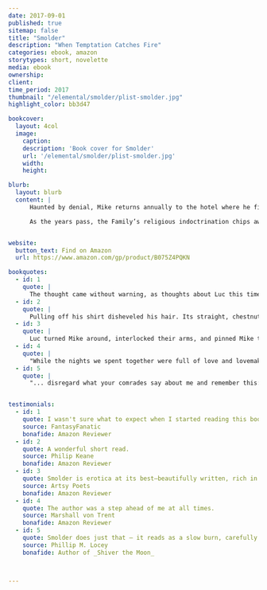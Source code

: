 ```yaml
---
date: 2017-09-01
published: true
sitemap: false
title: "Smolder"
description: "When Temptation Catches Fire"
categories: ebook, amazon
storytypes: short, novelette
media: ebook
ownership:
client: 
time_period: 2017
thumbnail: "/elemental/smolder/plist-smolder.jpg"
highlight_color: bb3d47

bookcover:
  layout: 4col
  image:
    caption: 
    description: 'Book cover for Smolder'
    url: '/elemental/smolder/plist-smolder.jpg'
    width: 
    height: 

blurb:
  layout: blurb
  content: |
      Haunted by denial, Mike returns annually to the hotel where he first connected with Luc, an enigmatic ex-member of the Family. Luc’s confident masculinity and tenderness sparks feelings in Mike that he’d never before indulged–falling in love became as inevitable as gravity.

      As the years pass, the Family’s religious indoctrination chips away at Mike’s abundant love for Luc. During their struggle, tragedy strikes, branding Mike’s heart and soul until his ritual is all that remains. However, a mysterious letter interrupts this year’s pilgrimage and offers him redemption. Can he accept it before the Family extinguishes his final, smoldering ember?


website:
  button_text: Find on Amazon
  url: https://www.amazon.com/gp/product/B075Z4PQKN

bookquotes: 
  - id: 1
    quote: | 
      The thought came without warning, as thoughts about Luc this time of year often did.
  - id: 2
    quote: |
      Pulling off his shirt disheveled his hair. Its straight, chestnut-brown locks threatened to obscure his vision if he bent too far forward. His eyes were such a light brown they seemed yellow, almost golden fleeces...
  - id: 3
    quote: |
      Luc turned Mike around, interlocked their arms, and pinned Mike to the bed, chest down. Fresh urgency strengthened Luc’s embrace...
  - id: 4
    quote: |
      "While the nights we spent together were full of love and lovemaking, they also played host to the battle between your heel and heart."
  - id: 5
    quote: |
      "... disregard what your comrades say about me and remember this: I will always love you no matter what. Because I am free, and loving you is what I choose to do."


testimonials: 
  - id: 1
    quote: I wasn't sure what to expect when I started reading this book, but it completely exceeded anything I would have possibly imagined.
    source: FantasyFanatic
    bonafide: Amazon Reviewer
  - id: 2
    quote: A wonderful short read.
    source: Philip Keane
    bonafide: Amazon Reviewer
  - id: 3
    quote: Smolder is erotica at its best—beautifully written, rich in human emotion, super hot, and with a fantastic twist.
    source: Artsy Poets
    bonafide: Amazon Reviewer
  - id: 4
    quote: The author was a step ahead of me at all times.
    source: Marshall von Trent
    bonafide: Amazon Reviewer
  - id: 5
    quote: Smolder does just that — it reads as a slow burn, carefully crafted to develop intrigue and tension before eventually igniting and blowing your mind. More than simply gay erotica, it elevates the genre, metamorphosing into literature of unquantifiable beauty.
    source: Phillip M. Locey
    bonafide: Author of _Shiver the Moon_



---
```

